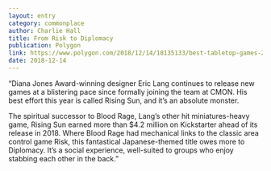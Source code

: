 ```yaml
---
layout: entry
category: commonplace
author: Charlie Hall
title: From Risk to Diplomacy
publication: Polygon
link: https://www.polygon.com/2018/12/14/18135133/best-tabletop-games-2018-board-card-games
date: 2018-12-14
---
```


“Diana Jones Award-winning designer Eric Lang continues to release new games at a blistering pace since formally joining the team at CMON. His best effort this year is called Rising Sun, and it’s an absolute monster.

The spiritual successor to Blood Rage, Lang’s other hit miniatures-heavy game, Rising Sun earned more than $4.2 million on Kickstarter ahead of its release in 2018. Where Blood Rage had mechanical links to the classic area control game Risk, this fantastical Japanese-themed title owes more to Diplomacy. It’s a social experience, well-suited to groups who enjoy stabbing each other in the back.”
